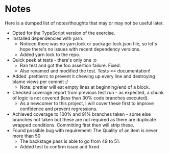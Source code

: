 # Notes

Here is a dumped list of notes/thoughts that may or may not be useful later.

-   Opted for the TypeScript version of the exercise.
-   Installed dependencies with yarn.
    -   Noticed there was no yarn.lock or package-lock.json file, so let's hope there's no issues with recent dependency versions.
    -   Added yarn.lock to the repo.
-   Quick peek at tests - there's only one :o
    -   Ran test and got the foo assertion failure. Fixed.
    -   Also renamed and modified the test. Tests == documentation!
-   Added .prettierrc to prevent it chewing up every line and destroying blame views per commit :/
    -   Note: prettier will eat empty lines at beginning/end of a block.
-   Checked coverage report from previous test run - as expected, a chunk of logic is not covered (less than 30% code branches executed).
    -   As a newcomer to this project, I will cover these first to improve confidence and prevent regressions.
-   Achieved coverage to 100% and 91% branches taken - some else branches not taken but these are not required as there are duplicate wrapped conditions. Committing first then will strip these.
-   Found possible bug with requirement: The Quality of an item is never more than 50
    -   The backstage pass is able to go from 49 to 51.
    -   Added test to confirm issue and fixed.
